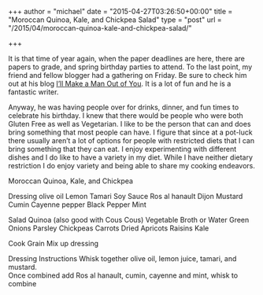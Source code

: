 +++
author = "michael"
date = "2015-04-27T03:26:50+00:00"
title = "Moroccan Quinoa, Kale, and Chickpea Salad"
type = "post"
url = "/2015/04/moroccan-quinoa-kale-and-chickpea-salad/"

+++

It is that time of year again, when the paper deadlines are here, there are papers to grade, and spring birthday parties to attend. To the last point, my friend and fellow blogger had a gathering on Friday. Be sure to check him out at his blog <a href="https://illmakeamanoutofyou.wordpress.com" target="_blank">I&#8217;ll Make a Man Out of You</a>. It is a lot of fun and he is a fantastic writer.

Anyway, he was having people over for drinks, dinner, and fun times to celebrate his birthday. I knew that there would be people who were both Gluten Free as well as Vegetarian. I like to be the person that can and does bring something that most people can have. I figure that since at a pot-luck there usually aren&#8217;t a lot of options for people with restricted diets that I can bring something that they can eat. I enjoy experimenting with different dishes and I do like to have a variety in my diet. While I have neither dietary restriction I do enjoy variety and being able to share my cooking endeavors.




Moroccan Quinoa, Kale, and Chickpea


Dressing
olive oil
Lemon
Tamari Soy Sauce
Ros al hanault
Dijon Mustard
Cumin
Cayenne pepper
Black Pepper
Mint

Salad
Quinoa (also good with Cous Cous)
Vegetable Broth or Water
Green Onions
Parsley
Chickpeas
Carrots
Dried Apricots
Raisins
Kale

Cook Grain
Mix up dressing

Dressing Instructions
Whisk together olive oil, lemon juice, tamari, and mustard.<br /> Once combined add Ros al hanault, cumin, cayenne and mint, whisk to combine
